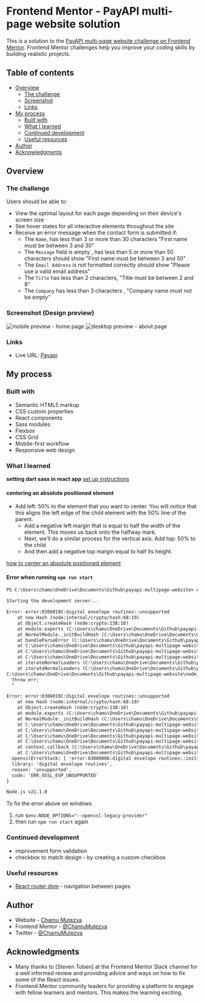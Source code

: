 # Frontend Mentor - PayAPI multi-page website solution

This is a solution to the [PayAPI multi-page website challenge on Frontend Mentor](https://www.frontendmentor.io/challenges/payapi-multipage-website-FDLR1Y11e). Frontend Mentor challenges help you improve your coding skills by building realistic projects.

## Table of contents

- [Overview](#overview)
  - [The challenge](#the-challenge)
  - [Screenshot](#screenshot)
  - [Links](#links)
- [My process](#my-process)
  - [Built with](#built-with)
  - [What I learned](#what-i-learned)
  - [Continued development](#continued-development)
  - [Useful resources](#useful-resources)
- [Author](#author)
- [Acknowledgments](#acknowledgments)

## Overview

### The challenge

Users should be able to:

- View the optimal layout for each page depending on their device's screen size
- See hover states for all interactive elements throughout the site
- Receive an error message when the contact form is submitted if:
  - The `Name`, has less than 3 or more than 30 characters "First name must be between 3 and 30"
  - The  `Message` field is empty , has less than 5 or more than 50 characters
       should show "First name must be between 3 and 50"
  - The `Email Address` is not formatted correctly should show "Please use a valid email address"
  - The `Title` has less than 2 characters, "Title  must be between 2 and 8"
  - The `Company` has less than 3 characters , "Company name must not be empty"

### Screenshot (Design preview)

![mobile preview - home page](./src/assets/mobile.png)
![desktop preview - about page](./src/assets/desktop.png)

### Links

- Live URL: [Payapi](https://payapi-multipage-website.netlify.app/)

## My process

### Built with

- Semantic HTML5 markup
- CSS custom properties
- React components
- Sass modules
- Flexbox
- CSS Grid
- Mobile-first workflow
- Responsive web design

### What I learned

**setting dart sass in react app**
[set up instructions](https://medium.com/nerd-for-tech/add-sass-to-your-react-app-in-2021-here-is-how-c7260c323a5a)

#### centering an absolute positioned element

- Add left: 50% to the element that you want to center. You will notice that this aligns the left edge of the child    element with the 50% line of the parent.
  - Add a negative left margin that is equal to half the width of the element. This moves us back onto the halfway mark.
  - Next, we’ll do a similar process for the vertical axis. Add top: 50% to the child
  - And then add a negative top margin equal to half its height.

[how to center an absolute positioned element](https://thoughtbot.com/blog/positioning)

#### Error when running `npm run start`

``` html
PS C:\Users\chamu\OneDrive\Documents\Github\payapi-multipage-website> npm run start

Starting the development server...

Error: error:0308010C:digital envelope routines::unsupported
    at new Hash (node:internal/crypto/hash:68:19)
    at Object.createHash (node:crypto:138:10)
    at module.exports (C:\Users\chamu\OneDrive\Documents\Github\payapi-multipage-website\node_modules\webpack\lib\util\createHash.js:135:53)
    at NormalModule._initBuildHash (C:\Users\chamu\OneDrive\Documents\Github\payapi-multipage-website\node_modules\webpack\lib\NormalModule.js:417:16)
    at handleParseError (C:\Users\chamu\OneDrive\Documents\Github\payapi-multipage-website\node_modules\webpack\lib\NormalModule.js:471:10)
    at C:\Users\chamu\OneDrive\Documents\Github\payapi-multipage-website\node_modules\webpack\lib\NormalModule.js:503:5
    at C:\Users\chamu\OneDrive\Documents\Github\payapi-multipage-website\node_modules\webpack\lib\NormalModule.js:358:12
    at C:\Users\chamu\OneDrive\Documents\Github\payapi-multipage-website\node_modules\loader-runner\lib\LoaderRunner.js:373:3
    at iterateNormalLoaders (C:\Users\chamu\OneDrive\Documents\Github\payapi-multipage-website\node_modules\loader-runner\lib\LoaderRunner.js:214:10)
    at iterateNormalLoaders (C:\Users\chamu\OneDrive\Documents\Github\payapi-multipage-website\node_modules\loader-runner\lib\LoaderRunner.js:221:10)
C:\Users\chamu\OneDrive\Documents\Github\payapi-multipage-website\node_modules\react-scripts\scripts\start.js:19
  throw err;
  ^

Error: error:0308010C:digital envelope routines::unsupported
    at new Hash (node:internal/crypto/hash:68:19)
    at Object.createHash (node:crypto:138:10)
    at module.exports (C:\Users\chamu\OneDrive\Documents\Github\payapi-multipage-website\node_modules\webpack\lib\util\createHash.js:135:53)
    at NormalModule._initBuildHash (C:\Users\chamu\OneDrive\Documents\Github\payapi-multipage-website\node_modules\webpack\lib\NormalModule.js:417:16)
    at C:\Users\chamu\OneDrive\Documents\Github\payapi-multipage-website\node_modules\webpack\lib\NormalModule.js:452:10
    at C:\Users\chamu\OneDrive\Documents\Github\payapi-multipage-website\node_modules\webpack\lib\NormalModule.js:323:13
    at C:\Users\chamu\OneDrive\Documents\Github\payapi-multipage-website\node_modules\loader-runner\lib\LoaderRunner.js:367:11
    at C:\Users\chamu\OneDrive\Documents\Github\payapi-multipage-website\node_modules\loader-runner\lib\LoaderRunner.js:233:18
    at context.callback (C:\Users\chamu\OneDrive\Documents\Github\payapi-multipage-website\node_modules\loader-runner\lib\LoaderRunner.js:111:13)
    at C:\Users\chamu\OneDrive\Documents\Github\payapi-multipage-website\node_modules\babel-loader\lib\index.js:59:103 {
  opensslErrorStack: [ 'error:03000086:digital envelope routines::initialization error' ],
  library: 'digital envelope routines',
  reason: 'unsupported',
  code: 'ERR_OSSL_EVP_UNSUPPORTED'
}

Node.js v21.1.0
```

To fix the error above on windows

1. run `$env:NODE_OPTIONS="--openssl-legacy-provider"`
2. then run `npm run start` again

### Continued development

- improvement form validation
- checkbox to match design - by creating a custom checkbox

### Useful resources

- [React router dom](https://reactrouter.com/web/guides/quick-start) - navigation between pages

## Author

- Website - [Chamu Mutezva](https://github.com/ChamuMutezva)
- Frontend Mentor - [@ChamuMutezva](https://www.frontendmentor.io/profile/ChamuMutezva)
- Twitter - [@ChamuMutezva](https://twitter.com/ChamuMutezva)

## Acknowledgments

- Many thanks to [Steven Toben] at the Frontend Mentor Slack channel for a well informed review and providing  advice and ways on how to fix some of the React issues.
- Frontend Mentor community leaders for providing a platform to engage with fellow learners and mentors. This makes the learning exciting.

